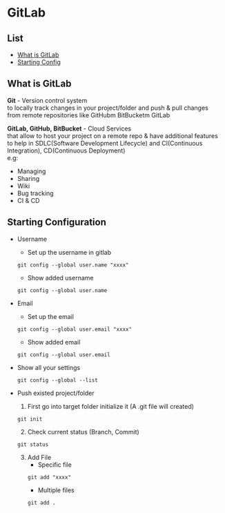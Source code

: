 # GitLab

## List
- [What is GitLab](#What-is-GitLab) 
- [Starting Config](#Starting-Configuration)

## What is GitLab

**Git** - Version control system  
to locally track changes in your project/folder and push & pull changes  
from remote repositories like GitHubm BitBucketm GitLab

**GitLab, GitHub, BitBucket** - Cloud Services  
that allow to host your project on a remote repo & have additional features  
to help in SDLC(Software Development Lifecycle) and CI(Continuous Integration), CD(Continuous Deployment)  
e.g:   
- Managing
- Sharing
- Wiki
- Bug tracking
- CI & CD

## Starting Configuration  
- Username  
    + Set up the username in gitlab
    ```git
    git config --global user.name "xxxx"
    ```
    + Show added username
    ```git
    git config --global user.name
    ```
- Email
    + Set up the email
    ```git
    git config --global user.email "xxxx"
    ```
    + Show added email
    ```git
    git config --global user.email
    ```
- Show all your settings
    ```git
    git config --global --list
    ```
  
- Push existed project/folder
    1. First go into target folder initialize it (A .git file will created)
    ```git
    git init
    ```
    2. Check current status (Branch, Commit)
    ```git
    git status
    ```
    3. Add File
        + Specific file
        ```git
        git add "xxxx"
        ```
        + Multiple files
        ```git 
        git add .
        ```
